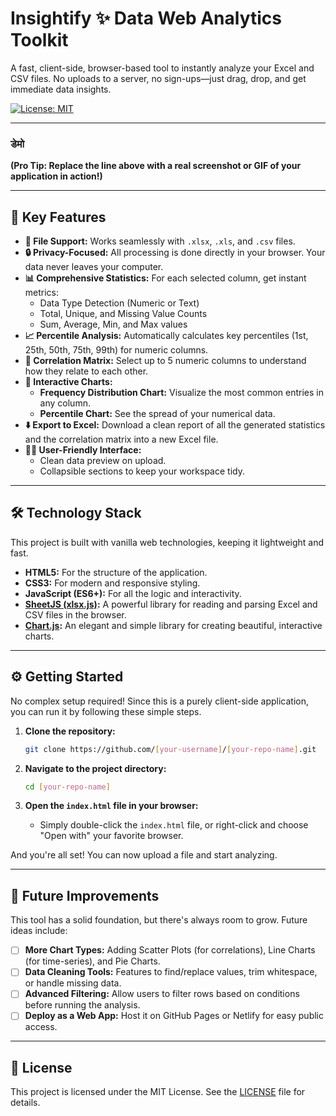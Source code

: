 # Insightify ✨ Data Web Analytics Toolkit


A fast, client-side, browser-based tool to instantly analyze your Excel and CSV files. No uploads to a server, no sign-ups—just drag, drop, and get immediate data insights.

[![License: MIT](https://img.shields.io/badge/License-MIT-yellow.svg)](https://opensource.org/licenses/MIT)

---

###  डेमो


**(Pro Tip: Replace the line above with a real screenshot or GIF of your application in action!)**

---

## 🚀 Key Features

*   **📁 File Support:** Works seamlessly with `.xlsx`, `.xls`, and `.csv` files.
*   **🔒 Privacy-Focused:** All processing is done directly in your browser. Your data never leaves your computer.
*   **📊 Comprehensive Statistics:** For each selected column, get instant metrics:
    *   Data Type Detection (Numeric or Text)
    *   Total, Unique, and Missing Value Counts
    *   Sum, Average, Min, and Max values
*   **📈 Percentile Analysis:** Automatically calculates key percentiles (1st, 25th, 50th, 75th, 99th) for numeric columns.
*   **🔗 Correlation Matrix:** Select up to 5 numeric columns to understand how they relate to each other.
*   **🎨 Interactive Charts:**
    *   **Frequency Distribution Chart:** Visualize the most common entries in any column.
    *   **Percentile Chart:** See the spread of your numerical data.
*   **⬇️ Export to Excel:** Download a clean report of all the generated statistics and the correlation matrix into a new Excel file.
*   **👩‍💻 User-Friendly Interface:**
    *   Clean data preview on upload.
    *   Collapsible sections to keep your workspace tidy.

---

## 🛠️ Technology Stack

This project is built with vanilla web technologies, keeping it lightweight and fast.

*   **HTML5:** For the structure of the application.
*   **CSS3:** For modern and responsive styling.
*   **JavaScript (ES6+):** For all the logic and interactivity.
*   **[SheetJS (xlsx.js)](https://github.com/SheetJS/sheetjs):** A powerful library for reading and parsing Excel and CSV files in the browser.
*   **[Chart.js](https://www.chartjs.org/):** An elegant and simple library for creating beautiful, interactive charts.

---

## ⚙️ Getting Started

No complex setup required! Since this is a purely client-side application, you can run it by following these simple steps.

1.  **Clone the repository:**
    ```bash
    git clone https://github.com/[your-username]/[your-repo-name].git
    ```

2.  **Navigate to the project directory:**
    ```bash
    cd [your-repo-name]
    ```

3.  **Open the `index.html` file in your browser:**
    *   Simply double-click the `index.html` file, or right-click and choose "Open with" your favorite browser.

And you're all set! You can now upload a file and start analyzing.

---

## 🔮 Future Improvements

This tool has a solid foundation, but there's always room to grow. Future ideas include:

*   [ ] **More Chart Types:** Adding Scatter Plots (for correlations), Line Charts (for time-series), and Pie Charts.
*   [ ] **Data Cleaning Tools:** Features to find/replace values, trim whitespace, or handle missing data.
*   [ ] **Advanced Filtering:** Allow users to filter rows based on conditions before running the analysis.
*   [ ] **Deploy as a Web App:** Host it on GitHub Pages or Netlify for easy public access.

---

## 📄 License

This project is licensed under the MIT License. See the [LICENSE](LICENSE.md) file for details.
